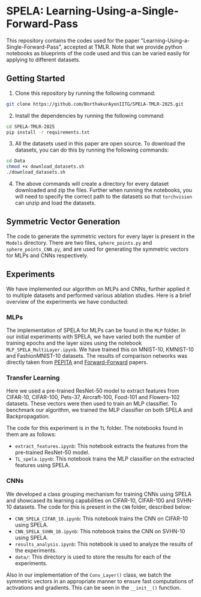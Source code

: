 # SPELA: Learning-Using-a-Single-Forward-Pass
This repository contains the codes used for the paper "Learning-Using-a-Single-Forward-Pass", accepted at TMLR. Note that we provide python notebooks as blueprints of the code used and this can be varied easily for applying to different datasets.

## Getting Started
1. Clone this repository by running the following command:
```bash
git clone https://github.com/BorthakurAyonIITG/SPELA-TMLR-2025.git
```
2. Install the dependencies by running the following command:
```bash
cd SPELA-TMLR-2025
pip install -r requirements.txt
```
3. All the datasets used in this paper are open source. To download the datasets, you can do this by running the following commands:
```bash
cd Data
chmod +x download_datasets.sh
./download_datasets.sh
```
4. The above commands will create a directory for every dataset downloaded and zip the files. Further when running the notebooks, you will need to specify the correct path to the datasets so that `torchvision` can unzip and load the datasets.

## Symmetric Vector Generation
The code to generate the symmetric vectors for every layer is present in the `Models` directory. There are two files, `sphere_points.py` and `sphere_points_CNN.py`, and are used for generating the symmetric vectors for MLPs and CNNs respectively.

## Experiments
We have implemented our algorithm on MLPs and CNNs, further applied it to multiple datasets and performed various ablation studies. Here is a brief overview of the experiments we have conducted:

### MLPs
The implementation of SPELA for MLPs can be found in the `MLP` folder. In our initial experiments with SPELA, we have varied both the number of training epochs and the layer sizes using the notebook `MLP_SPELA_MultiLayer.ipynb`. We have trained this on MNIST-10, KMNIST-10 and FashionMNIST-10 datasets. The results of comparison networks was directly taken from [PEPITA](https://proceedings.mlr.press/v162/dellaferrera22a.html) and [Forward-Forward](https://arxiv.org/abs/2212.13345) papers. 
<!-- > **TODO:** Add file for backprop training and its description here.

### Memory Computations
> **TODO:** Add the files for memory computations and plotting here. -->

### Transfer Learning
Here we used a pre-trained ResNet-50 model to extract features from CIFAR-10, CIFAR-100, Pets-37, Aircraft-100, Food-101 and Flowers-102 datasets. These vectors were then used to train an MLP classifier. To benchmark our algorithm, we trained the MLP classifier on both SPELA and Backpropagation. 

The code for this experiment is in the `TL` folder. The notebooks found in them are as follows:
- `extract_features.ipynb`: This notebook extracts the features from the pre-trained ResNet-50 model.
- `TL_spela.ipynb`: This notebook trains the MLP classifier on the extracted features using SPELA.

### CNNs
We developed a class grouping mechanism for training CNNs using SPELA and showcased its learning capabilities on CIFAR-10, CIFAR-100 and SVHN-10 datasets. The code for this is present in the `CNN` folder, described below:
- `CNN_SPELA_CIFAR_10.ipynb`: This notebook trains the CNN on CIFAR-10 using SPELA.
- `CNN_SPELA_SVHN_10.ipynb`: This notebook trains the CNN on SVHN-10 using SPELA.
- `results_analysis.ipynb`: This notebook is used to analyze the results of the experiments.
- `data/`: This directory is used to store the results for each of the experiments.

Also in our implementation of the `Conv_Layer()` class, we batch the symmetric vectors in an appropriate manner to ensure fast computations of activations and gradients. This can be seen in the `__init__()` function.

<!-- ## Citation
> **TODO:** Add the citation here once the paper is accepted. -->
